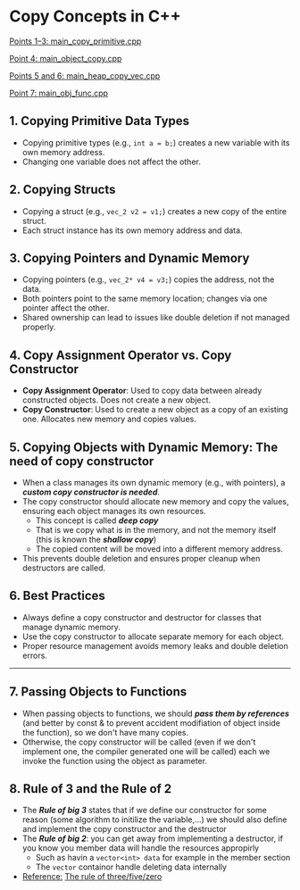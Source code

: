 # Copy Concepts in C++

[Points 1–3: main_copy_primitive.cpp](./main_copy_primitive.cpp)

[Point 4: main_object_copy.cpp](./main_object_copy.cpp)

[Points 5 and 6: main_heap_copy_vec.cpp](./main_heap_copy_vec.cpp)

[Point 7: main_obj_func.cpp](./main_obj_func.cpp)

## 1. Copying Primitive Data Types

- Copying primitive types (e.g., `int a = b;`) creates a new variable with its own memory address.
- Changing one variable does not affect the other.

## 2. Copying Structs

- Copying a struct (e.g., `vec_2 v2 = v1;`) creates a new copy of the entire struct.
- Each struct instance has its own memory address and data.

## 3. Copying Pointers and Dynamic Memory

- Copying pointers (e.g., `vec_2* v4 = v3;`) copies the address, not the data.
- Both pointers point to the same memory location; changes via one pointer affect the other.
- Shared ownership can lead to issues like double deletion if not managed properly.

## 4. Copy Assignment Operator vs. Copy Constructor

- **Copy Assignment Operator**: Used to copy data between already constructed objects. Does not create a new object.
- **Copy Constructor**: Used to create a new object as a copy of an existing one. Allocates new memory and copies values.

## 5. Copying Objects with Dynamic Memory: The need of copy constructor

- When a class manages its own dynamic memory (e.g., with pointers), a ***custom copy constructor is needed***.
- The copy constructor should allocate new memory and copy the values, ensuring each object manages its own resources.
  - This concept is called ***deep copy***
  - That is we copy what is in the memory, and not the memory itself (this is known the ***shallow copy***)
  - The copied content will be moved into a different memory address.
- This prevents double deletion and ensures proper cleanup when destructors are called.

## 6. Best Practices

- Always define a copy constructor and destructor for classes that manage dynamic memory.
- Use the copy constructor to allocate separate memory for each object.
- Proper resource management avoids memory leaks and double deletion errors.

---

## 7. Passing Objects to Functions

- When passing objects to functions, we should ***pass them by references*** (and better by const & to prevent accident modifiation of object inside the function), so we don't have many copies.
- Otherwise, the copy constructor will be called (even if we don't implement one, the compiler generated one will be called) each we invoke the function using the object as parameter.

## 8. Rule of 3 and the Rule of 2

- The ***Rule of big 3*** states that if we define our constructor for some reason (some algorithm to initilize the variable,...) we should also define and implement the copy constructor and the destructor
- The ***Rule of big 2***: you can get away from implementing a destructor, if you know you member data will handle the resources appropirly
  - Such as havin a `vector<int> data` for example in the member section
  - The `vector` containor handle deleting data internally
- <u>Reference:</u> [The rule of three/five/zero](https://de.cppreference.com/w/cpp/language/rule_of_three.html)